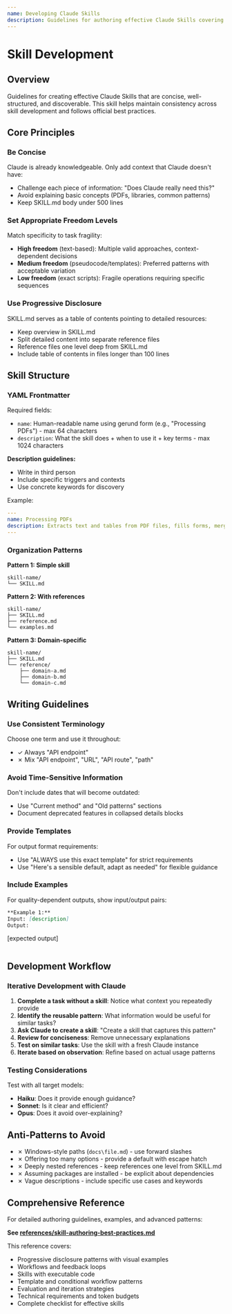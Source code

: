 ```yaml
---
name: Developing Claude Skills
description: Guidelines for authoring effective Claude Skills covering conciseness, progressive disclosure, and discoverable descriptions. Use when creating new skills, refining existing skills, debugging skill discovery issues, optimizing skill descriptions, or when user mentions skill development, SKILL.md, skill authoring, or frontmatter.
---
```


# Skill Development

## Overview

Guidelines for creating effective Claude Skills that are concise, well-structured, and discoverable. This skill helps maintain consistency across skill development and follows official best practices.

## Core Principles

### Be Concise

Claude is already knowledgeable. Only add context that Claude doesn't have:
- Challenge each piece of information: "Does Claude really need this?"
- Avoid explaining basic concepts (PDFs, libraries, common patterns)
- Keep SKILL.md body under 500 lines

### Set Appropriate Freedom Levels

Match specificity to task fragility:
- **High freedom** (text-based): Multiple valid approaches, context-dependent decisions
- **Medium freedom** (pseudocode/templates): Preferred patterns with acceptable variation
- **Low freedom** (exact scripts): Fragile operations requiring specific sequences

### Use Progressive Disclosure

SKILL.md serves as a table of contents pointing to detailed resources:
- Keep overview in SKILL.md
- Split detailed content into separate reference files
- Reference files one level deep from SKILL.md
- Include table of contents in files longer than 100 lines

## Skill Structure

### YAML Frontmatter

Required fields:
- `name`: Human-readable name using gerund form (e.g., "Processing PDFs") - max 64 characters
- `description`: What the skill does + when to use it + key terms - max 1024 characters

**Description guidelines:**
- Write in third person
- Include specific triggers and contexts
- Use concrete keywords for discovery

Example:
```yaml
---
name: Processing PDFs
description: Extracts text and tables from PDF files, fills forms, merges documents. Use when working with PDF files or when the user mentions PDFs, forms, or document extraction.
---
```

### Organization Patterns

**Pattern 1: Simple skill**
```
skill-name/
└── SKILL.md
```

**Pattern 2: With references**
```
skill-name/
├── SKILL.md
├── reference.md
└── examples.md
```

**Pattern 3: Domain-specific**
```
skill-name/
├── SKILL.md
└── reference/
    ├── domain-a.md
    ├── domain-b.md
    └── domain-c.md
```

## Writing Guidelines

### Use Consistent Terminology

Choose one term and use it throughout:
- ✓ Always "API endpoint"
- ✗ Mix "API endpoint", "URL", "API route", "path"

### Avoid Time-Sensitive Information

Don't include dates that will become outdated:
- Use "Current method" and "Old patterns" sections
- Document deprecated features in collapsed details blocks

### Provide Templates

For output format requirements:
- Use "ALWAYS use this exact template" for strict requirements
- Use "Here's a sensible default, adapt as needed" for flexible guidance

### Include Examples

For quality-dependent outputs, show input/output pairs:
```markdown
**Example 1:**
Input: [description]
Output:
```
[expected output]
```
```

## Development Workflow

### Iterative Development with Claude

1. **Complete a task without a skill**: Notice what context you repeatedly provide
2. **Identify the reusable pattern**: What information would be useful for similar tasks?
3. **Ask Claude to create a skill**: "Create a skill that captures this pattern"
4. **Review for conciseness**: Remove unnecessary explanations
5. **Test on similar tasks**: Use the skill with a fresh Claude instance
6. **Iterate based on observation**: Refine based on actual usage patterns

### Testing Considerations

Test with all target models:
- **Haiku**: Does it provide enough guidance?
- **Sonnet**: Is it clear and efficient?
- **Opus**: Does it avoid over-explaining?

## Anti-Patterns to Avoid

- ✗ Windows-style paths (`docs\file.md`) - use forward slashes
- ✗ Offering too many options - provide a default with escape hatch
- ✗ Deeply nested references - keep references one level from SKILL.md
- ✗ Assuming packages are installed - be explicit about dependencies
- ✗ Vague descriptions - include specific use cases and keywords

## Comprehensive Reference

For detailed authoring guidelines, examples, and advanced patterns:

**See [references/skill-authoring-best-practices.md](references/skill-authoring-best-practices.md)**

This reference covers:
- Progressive disclosure patterns with visual examples
- Workflows and feedback loops
- Skills with executable code
- Template and conditional workflow patterns
- Evaluation and iteration strategies
- Technical requirements and token budgets
- Complete checklist for effective skills
